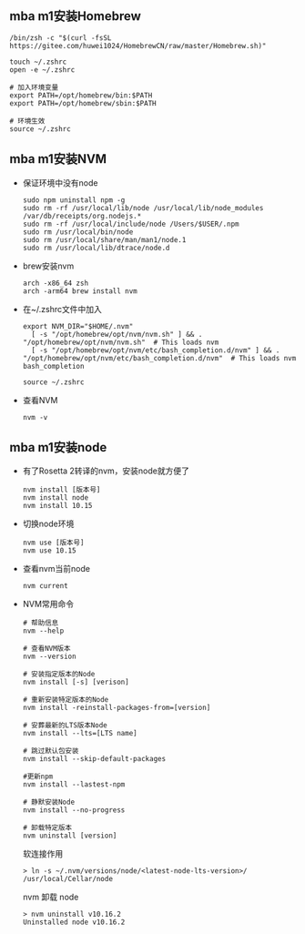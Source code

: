 ## mba m1安装Homebrew

```shell
/bin/zsh -c "$(curl -fsSL https://gitee.com/huwei1024/HomebrewCN/raw/master/Homebrew.sh)"
```

```shell
touch ~/.zshrc
open -e ~/.zshrc
```

```shell
# 加入环境变量
export PATH=/opt/homebrew/bin:$PATH
export PATH=/opt/homebrew/sbin:$PATH
```

```shell
# 环境生效
source ~/.zshrc
```



## mba m1安装NVM

- 保证环境中没有node

  ```shell
  sudo npm uninstall npm -g
  sudo rm -rf /usr/local/lib/node /usr/local/lib/node_modules /var/db/receipts/org.nodejs.*
  sudo rm -rf /usr/local/include/node /Users/$USER/.npm
  sudo rm /usr/local/bin/node
  sudo rm /usr/local/share/man/man1/node.1
  sudo rm /usr/local/lib/dtrace/node.d
  ```

  

- brew安装nvm

  ```shell
  arch -x86_64 zsh
  arch -arm64 brew install nvm
  ```

  

- 在~/.zshrc文件中加入

  ```shell
  export NVM_DIR="$HOME/.nvm"
    [ -s "/opt/homebrew/opt/nvm/nvm.sh" ] && . "/opt/homebrew/opt/nvm/nvm.sh"  # This loads nvm
    [ -s "/opt/homebrew/opt/nvm/etc/bash_completion.d/nvm" ] && . "/opt/homebrew/opt/nvm/etc/bash_completion.d/nvm"  # This loads nvm bash_completion
  ```

  ```shell
  source ~/.zshrc
  ```

  

- 查看NVM

  ```shell
  nvm -v
  ```



## mba m1安装node

- 有了Rosetta 2转译的nvm，安装node就方便了

  ```shell
  nvm install [版本号]
  nvm install node
  nvm install 10.15
  ```

- 切换node环境

  ```shell
  nvm use [版本号]
  nvm use 10.15
  ```

  

- 查看nvm当前node

  ```shell
  nvm current
  ```

  

- NVM常用命令

  ```shell
  # 帮助信息
  nvm --help
  
  # 查看NVM版本
  nvm --version
  
  # 安装指定版本的Node
  nvm install [-s] [verison]
  
  # 重新安装特定版本的Node
  nvm install -reinstall-packages-from=[version]
  
  # 安葬最新的LTS版本Node
  nvm install --lts=[LTS name]
  
  # 跳过默认包安装
  nvm install --skip-default-packages
  
  #更新npm
  nvm install --lastest-npm
  
  # 静默安装Node
  nvm install --no-progress
  
  # 卸载特定版本
  nvm uninstall [version]
  ```

  软连接作用

  ```text
  > ln -s ~/.nvm/versions/node/<latest-node-lts-version>/ /usr/local/Cellar/node
  ```

  nvm 卸载 node

  ```text
  > nvm uninstall v10.16.2
  Uninstalled node v10.16.2
  ```